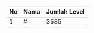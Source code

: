 | No | Nama            | Jumlah Level |
|----|-----------------|--------------|
| 1  | #    |    3585        |
